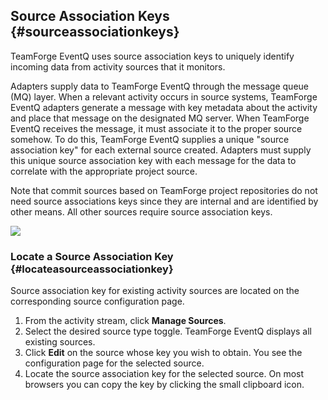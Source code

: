 ## Source Association Keys {#sourceassociationkeys}

TeamForge EventQ uses source association keys to uniquely identify incoming data from activity sources that it monitors.

Adapters supply data to TeamForge EventQ through the message queue (MQ) layer. When a relevant activity occurs in source systems, TeamForge EventQ adapters generate a message with key metadata about the activity and place that message on the designated MQ server. When TeamForge EventQ receives the message, it must associate it to the proper source somehow. To do this, TeamForge EventQ supplies a unique "source association key" for each external source created. Adapters must supply this unique source association key with each message for the data to correlate with the appropriate project source.

Note that commit sources based on TeamForge project repositories do not need source associations keys since they are internal and are identified by other means. All other sources require source association keys.

![](/docs/assets/images/Orc_msgQ_details.png)

### Locate a Source Association Key {#locateasourceassociationkey}

Source association key for existing activity sources are located on the corresponding source configuration page.

1. From the activity stream, click **Manage Sources**.
2. Select the desired source type toggle. TeamForge EventQ displays all existing sources.
3. Click **Edit** on the source whose key you wish to obtain. You see the configuration page for the selected source.
4. Locate the source association key for the selected source. On most browsers you can copy the key by clicking the small clipboard icon.